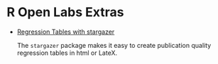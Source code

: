 # R Open Labs Extras

* [Regression Tables with stargazer](Stargazer/Stargazer.html)
	
	The `stargazer` package makes it easy to create publication quality regression tables in html or LateX.
